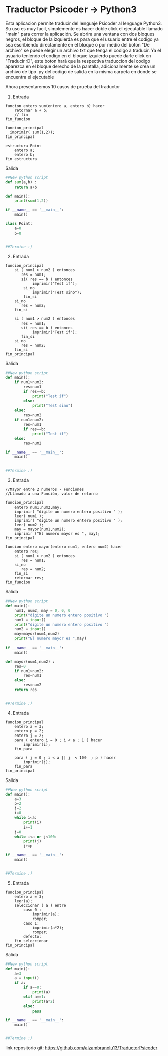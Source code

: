 # Traductor Psicoder -> Python3 

Esta aplicacion permite traducir del lenguaje Psicoder al lenguage Python3. Su uso es muy facil, simplemente es hacer doble click el ejecutable llamado "main" para correr la aplicación. Se abrira una ventana con dos bloques negros, el bloque de la izquierda es para que el usuario entre el codigo ya sea escribiendo directamente en el bloque o por medio del boton "De archivo" se puede elegir un archivo txt que tenga el codigo a traducir. Ya el usuario teniendo el codigo en el bloque izquierdo puede darle click en "Traducir :D", este boton hará que la respectiva traduccion del codigo aparezca en el bloque derecho de la pantalla, adicionalmente se crea un archivo de tipo .py del codigo de salida en la misma carpeta en donde se encuentra el ejecutable


Ahora presentaremos 10 casos de prueba del traductor

1. Entrada
```
funcion entero sum(entero a, entero b) hacer
    retornar a + b;
    // fin
fin_funcion

funcion_principal
  imprimir( sum(1,2));
fin_principal

estructura Point
    entero a;
    entero b;
fin_estructura

```
Salida
```python
##New python script
def sum(a,b) : 
 	return a+b

def main():
	print(sum(1,2))

if __name__ == '__main__':
	main() 

class Point: 
	a=0
	b=0


##Termine :)
```

2. Entrada 
```
funcion_principal
    si ( num1 > num2 ) entonces
       res = num1;
       si( res == b ) entonces
            imprimir("Test if");
        si_no
            imprimir("Test sino");
        fin_si
    si_no
       res = num2;
    fin_si

    si ( num1 > num2 ) entonces
       res = num1;
       si( res == b ) entonces
            imprimir("Test if");
       fin_si
    si_no
       res = num2;
    fin_si
fin_principal
```
Salida

```python
##New python script
def main():
	if num1>num2:
		res=num1
		if res==b:
			print("Test if")
		else:
			print("Test sino")
	else:
		res=num2
	if num1>num2:
		res=num1
		if res==b:
			print("Test if")
	else:
		res=num2

if __name__ == '__main__':
	main() 


##Termine :)
```

3. Entrada

```
//Mayor entre 2 numeros - Funciones
//Llamado a una Función, valor de retorno

funcion_principal
    entero num1,num2,may;
    imprimir( "digite un numero entero positivo " );
    leer( num1 );
    imprimir( "digite un numero entero positivo " );
    leer( num2 );
    may = mayor(num1,num2);
    imprimir ("El numero mayor es ", may);
fin_principal

funcion entero mayor(entero num1, entero num2) hacer
    entero res;
    si ( num1 > num2 ) entonces
       res = num1;
    si_no
       res = num2;
    fin_si
    retornar res;
fin_funcion
```
Salida

```python 
##New python script
def main():
	num1, num2, may = 0, 0, 0
	print("digite un numero entero positivo ")
	num1 = input()
	print("digite un numero entero positivo ")
	num2 = input()
	may=mayor(num1,num2)
	print("El numero mayor es ",may)

if __name__ == '__main__':
	main() 

def mayor(num1,num2) : 
 	res=0
	if num1>num2:
		res=num1
	else:
		res=num2
	return res


##Termine :)
```

4. Entrada
```
funcion_principal
    entero a = 3;
    entero p = 2;
    entero j = 2;
    para ( entero i = 0 ; i < a ; 1 ) hacer
        imprimir(i);
    fin_para

    para ( j = 0 ; i < a || j  < 100  ; p ) hacer
        imprimir(j);
    fin_para
fin_principal
```
Salida
```python
##New python script
def main():
	a=3
	p=2
	j=2
	i=0
	while i<a: 
		print(i)
		i+=1
	j=0
	while i<a or j<100: 
		print(j)
		j+=p

if __name__ == '__main__':
	main() 


##Termine :)
```

5. Entrada

```
funcion_principal
    entero a = 3;
    leer(a);
    seleccionar ( a ) entre
        caso 0 :
            imprimir(a);
            romper;
        caso 1:
            imprimir(a*2);
            romper;
        defecto:
    fin_seleccionar
fin_principal
```
Salida
```python
##New python script
def main():
	a=3
	a = input()
	if a: 
		if a==0: 
			print(a)
		elif a==1: 
			print(a*2)
		else:
			pass

if __name__ == '__main__':
	main() 


##Termine :)
```





link repositorio git: https://github.com/alzambranolu13/TraductorPsicoder
